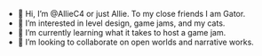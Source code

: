- 👋 Hi, I’m @AllieC4 or just Allie. To my close friends I am Gator.
- 👀 I’m interested in level design, game jams, and my cats.
- 🌱 I’m currently learning what it takes to host a game jam.
- 💞️ I’m looking to collaborate on open worlds and narrative works.
  

<!---
AllieC4/AllieC4 is a ✨ special ✨ repository because its `README.md` (this file) appears on your GitHub profile.
You can click the Preview link to take a look at your changes.
--->
